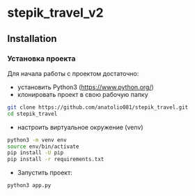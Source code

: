 # stepik_travel_v2


## Installation

### Установка проекта
Для начала работы с проектом достаточно: 
- установить Python3 (https://www.python.org/) 
- клонировать проект в свою рабочую папку

```sh
git clone https://github.com/anatolio081/stepik_travel.git
cd stepik_travel
``` 
- настроить виртуальное окружение (venv)

```sh
python3 -m venv env
source env/bin/activate 
pip install -U pip
pip install -r requirements.txt 
```
- Запустить проект:
```sh
python3 app.py 
```
